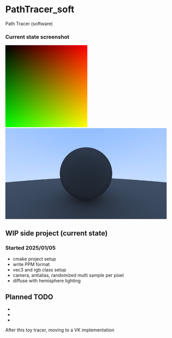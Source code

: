 # PathTracer_soft
Path Tracer (software)

### Current state screenshot
![Screenshot Jan 05, 2025](/_screenshots/image_20250105.jpg)
![Screenshot Jan 07, 2025](/_screenshots/image_20250107.jpg)

## WIP side project (current state)
### Started 2025/01/05
* cmake project setup
* write PPM format
* vec3 and rgb class setup
* camera, antialias, randomized multi sample per pixel
* diffuse with hemisphere lighting

## Planned TODO
* 
* 
* 



After this toy tracer, moving to a VK implementation